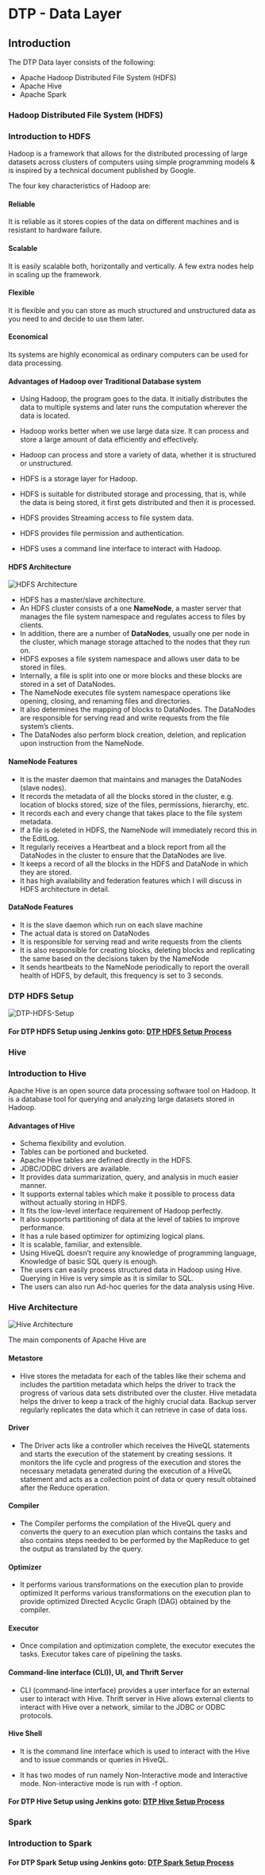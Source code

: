 # DTP - Data Layer

## Introduction

The DTP Data layer consists of the following:

* Apache Hadoop Distributed File System (HDFS)
* Apache Hive
* Apache Spark

### Hadoop Distributed File System (HDFS)

### Introduction to HDFS

Hadoop is a framework that allows for the distributed processing of large datasets across clusters of computers using simple programming models & is inspired by a technical document published by Google.

The four key characteristics of Hadoop are:

#### Reliable

It is reliable as it stores copies of the data on different machines and is resistant to hardware failure.

#### Scalable

It is easily scalable both, horizontally and vertically. A few extra nodes help in scaling up the framework.

#### Flexible

It is flexible and you can store as much structured and unstructured data as you need to and decide to use them later.

#### Economical

Its systems are highly economical as ordinary computers can be used for data processing.

#### Advantages of Hadoop over Traditional Database system

* Using Hadoop, the program goes to the data. It initially distributes the data to multiple systems and later runs the computation wherever the data is located.

* Hadoop works better when we use large data size. It can process and store a large amount of data efficiently and effectively.

* Hadoop can process and store a variety of data, whether it is structured or unstructured.

* HDFS is a storage layer for Hadoop.

* HDFS is suitable for distributed storage and processing, that is, while the data is being stored, it first gets distributed and then it is processed.

* HDFS provides Streaming access to file system data.

* HDFS provides file permission and authentication.

* HDFS uses a command line interface to interact with Hadoop.

#### HDFS Architecture

![HDFS Architecture](/datalayer/hadoop/images/hdfs_architecture.png)

* HDFS has a master/slave architecture.
* An HDFS cluster consists of a one **NameNode**, a master server that manages the file system namespace and regulates access to files by clients.
* In addition, there are a number of **DataNodes**, usually one per node in the cluster, which manage storage attached to the nodes that they run on.
* HDFS exposes a file system namespace and allows user data to be stored in files.
* Internally, a file is split into one or more blocks and these blocks are stored in a set of DataNodes.
* The NameNode executes file system namespace operations like opening, closing, and renaming files and directories.
* It also determines the mapping of blocks to DataNodes. The DataNodes are responsible for serving read and write requests from the file system’s clients.
* The DataNodes also perform block creation, deletion, and replication upon instruction from the NameNode.

#### NameNode Features

* It is the master daemon that maintains and manages the DataNodes (slave nodes).
* It records the metadata of all the blocks stored in the cluster, e.g. location of blocks stored, size of the files, permissions, hierarchy, etc.
* It records each and every change that takes place to the file system metadata.
* If a file is deleted in HDFS, the NameNode will immediately record this in the EditLog.
* It regularly receives a Heartbeat and a block report from all the DataNodes in the cluster to ensure that the DataNodes are live.
* It keeps a record of all the blocks in the HDFS and DataNode in which they are stored.
* It has high availability and federation features which I will discuss in HDFS architecture in detail.

#### DataNode Features

* It is the slave daemon which run on each slave machine
* The actual data is stored on DataNodes
* It is responsible for serving read and write requests from the clients
* It is also responsible for creating blocks, deleting blocks and replicating the same based on the decisions taken by the NameNode
* It sends heartbeats to the NameNode periodically to report the overall health of HDFS, by default, this frequency is set to 3 seconds.

### DTP HDFS Setup

![DTP-HDFS-Setup](/datalayer/hadoop/images/dtp-hdfs-setup.png)

#### For DTP HDFS Setup using Jenkins goto: [DTP HDFS Setup  Process](/datalayer/hadoop/README.md)

### Hive

### Introduction to Hive

Apache Hive is an open source data processing software tool on Hadoop. 
It is a database tool for querying and analyzing large datasets stored in Hadoop.

#### Advantages of Hive

* Schema flexibility and evolution.
* Tables can be portioned and bucketed.
* Apache Hive tables are defined directly in the HDFS.
* JDBC/ODBC drivers are available.
* It provides data summarization, query, and analysis in much easier manner.
* It supports external tables which make it possible to process data without actually storing in HDFS.
* It fits the low-level interface requirement of Hadoop perfectly.
* It also supports partitioning of data at the level of tables to improve performance.
* It has a rule based optimizer for optimizing logical plans.
* It is scalable, familiar, and extensible.
* Using HiveQL doesn’t require any knowledge of programming language, Knowledge of basic SQL query is enough.
* The users can easily process structured data in Hadoop using Hive.
Querying in Hive is very simple as it is similar to SQL.
* The users can also run Ad-hoc queries for the data analysis using Hive.

### Hive Architecture

![Hive Architecture](/datalayer/hive/images/hive_architecture.png)

The main components of Apache Hive are

#### Metastore

* Hive stores the metadata for each of the tables like their schema and includes the partition metadata which helps the driver to track the progress of various data sets distributed over the cluster. Hive metadata helps the driver to keep a track of the highly crucial data. Backup server regularly replicates the data which it can retrieve in case of data loss.

#### Driver

* The Driver acts like a controller which receives the HiveQL statements and starts the execution of the statement by creating sessions. It monitors the life cycle and progress of the execution and stores the necessary metadata generated during the execution of a HiveQL statement and acts as a collection point of data or query result obtained after the Reduce operation.

#### Compiler

* The Compiler performs the compilation of the HiveQL query and converts the query to an execution plan which contains the tasks and also contains steps needed to be performed by the MapReduce to get the output as translated by the query.

#### Optimizer

* It performs various transformations on the execution plan to provide optimized It performs various transformations on the execution plan to provide optimized Directed Acyclic Graph (DAG) obtained by the compiler.

#### Executor

* Once compilation and optimization complete, the executor executes the tasks. Executor takes care of pipelining the tasks.

#### Command-line interface (CLI)), UI, and Thrift Server

* CLI (command-line interface) provides a user interface for an external user to interact with Hive. Thrift server in Hive allows external clients to interact with Hive over a network, similar to the JDBC or ODBC protocols.

#### Hive Shell

* It is the command line interface which is used to interact with the Hive and to issue  commands or queries in HiveQL.

* It has two modes of run namely Non-Interactive mode and Interactive mode. Non-interactive mode is run with -f option.

#### For DTP Hive Setup using Jenkins goto: [DTP Hive Setup  Process](/datalayer/hive/README.md)

### Spark

### Introduction to Spark

#### For DTP Spark Setup using Jenkins goto: [DTP Spark Setup  Process](/datalayer/spark/README.md)
